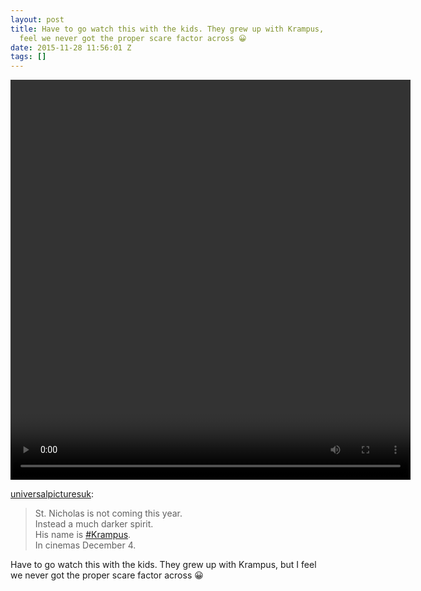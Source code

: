 ```yaml
---
layout: post
title: Have to go watch this with the kids. They grew up with Krampus, but I
  feel we never got the proper scare factor across 😀
date: 2015-11-28 11:56:01 Z
tags: []
---
```

<video width="640" height="640" autoplay="autoplay" controls="controls"><source src="/media/2015/11/134119468665.mp4" type="video/mp4></video>

[universalpicturesuk](http://universalpicturesuk.tumblr.com/post/133529446155/st-nicholas-is-not-coming-this-year-instead-a):

> St. Nicholas is not coming this year.  
> Instead a much darker spirit.  
> His name is [‪#‎Krampus‬](https://www.facebook.com/hashtag/krampus?source=feed_text&story_id=901078816642152).  
> In cinemas December 4.  

Have to go watch this with the kids. They grew up with Krampus, but I feel we never got the proper scare factor across 😀
